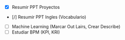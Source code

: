 
- [x] Resumir PPT Proyectos
- [/] Resumir PPT Ingles (Vocabulario)
- [ ] Machine Learning (Marcar Out Lairs, Crear Describe)
- [ ] Estudiar BPM (KPI, KRI)
